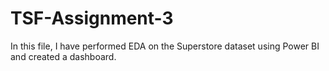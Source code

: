 # TSF-Assignment-3
In this file, I have performed EDA on the Superstore dataset using Power BI and created a dashboard.
